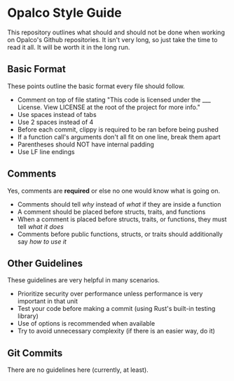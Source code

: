# Opalco Style Guide

This repository outlines what should and should not be done when working on Opalco's Github repositories. It isn't very long, so just take the time to read it all. It will be worth it in the long run.

## **Basic Format**

These points outline the basic format every file should follow.

- Comment on top of file stating "This code is licensed under the \_\_\_ License. View LICENSE at the root of the project for more info."
- Use spaces instead of tabs
- Use 2 spaces instead of 4
- Before each commit, clippy is required to be ran before being pushed
- If a function call's arguments don't all fit on one line, break them apart
- Parentheses should NOT have internal padding
- Use LF line endings

## **Comments**

Yes, comments are **required** or else no one would know what is going on.

- Comments should tell _why_ instead of _what_ if they are inside a function
- A comment should be placed before structs, traits, and functions
- When a comment is placed before structs, traits, or functions, they must tell _what it does_
- Comments before public functions, structs, or traits should additionally say _how to use it_

## **Other Guidelines**

These guidelines are very helpful in many scenarios.

- Prioritize security over performance unless performance is very important in that unit
- Test your code before making a commit (using Rust's built-in testing library)
- Use of options is recommended when available
- Try to avoid unnecessary complexity (if there is an easier way, do it)

## **Git Commits**

There are no guidelines here (currently, at least).
